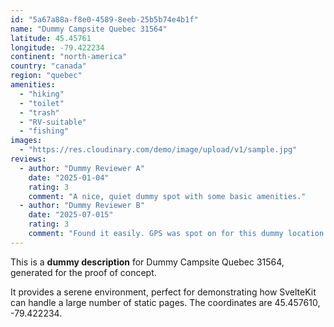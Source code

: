 ```yaml
---
id: "5a67a88a-f8e0-4589-8eeb-25b5b74e4b1f"
name: "Dummy Campsite Quebec 31564"
latitude: 45.45761
longitude: -79.422234
continent: "north-america"
country: "canada"
region: "quebec"
amenities:
  - "hiking"
  - "toilet"
  - "trash"
  - "RV-suitable"
  - "fishing"
images:
  - "https://res.cloudinary.com/demo/image/upload/v1/sample.jpg"
reviews:
  - author: "Dummy Reviewer A"
    date: "2025-01-04"
    rating: 3
    comment: "A nice, quiet dummy spot with some basic amenities."
  - author: "Dummy Reviewer B"
    date: "2025-07-015"
    rating: 3
    comment: "Found it easily. GPS was spot on for this dummy location."
---
```


This is a **dummy description** for Dummy Campsite Quebec 31564, generated for the proof of concept.

It provides a serene environment, perfect for demonstrating how SvelteKit can handle a large number of static pages. The coordinates are 45.457610, -79.422234.
